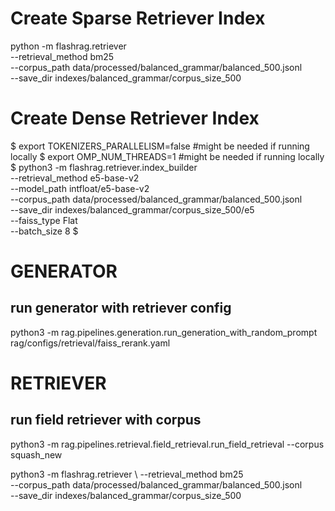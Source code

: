 # Create Sparse Retriever Index
 python -m flashrag.retriever \
  --retrieval_method bm25 \
  --corpus_path data/processed/balanced_grammar/balanced_500.jsonl \
  --save_dir indexes/balanced_grammar/corpus_size_500

# Create Dense Retriever Index
$ export TOKENIZERS_PARALLELISM=false  #might be needed if running locally
$ export OMP_NUM_THREADS=1 #might be needed if running locally
$ python3 -m flashrag.retriever.index_builder \
    --retrieval_method e5-base-v2 \
    --model_path intfloat/e5-base-v2 \
    --corpus_path data/processed/balanced_grammar/balanced_500.jsonl \
    --save_dir indexes/balanced_grammar/corpus_size_500/e5 \
    --faiss_type Flat \
    --batch_size 8
$


# GENERATOR
## run generator with retriever config
python3 -m rag.pipelines.generation.run_generation_with_random_prompt rag/configs/retrieval/faiss_rerank.yaml

# RETRIEVER
## run field retriever with corpus
 python3 -m rag.pipelines.retrieval.field_retrieval.run_field_retrieval --corpus squash_new 
 

python3 -m flashrag.retriever \ 
  --retrieval_method bm25 \
  --corpus_path data/processed/balanced_grammar/balanced_500.jsonl \
  --save_dir indexes/balanced_grammar/corpus_size_500